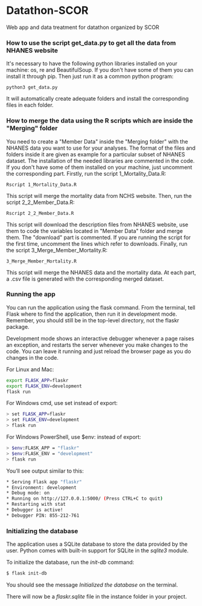 # Datathon-SCOR
Web app and data treatment for datathon organized by SCOR

### How to use the script get_data.py to get all the data from NHANES website
It's necessary to have the following python libraries installed on your machine: os, re and BeautifulSoup. If you don't have some of them you can install it through pip.
Then just run it as a common python program:
```
python3 get_data.py
```
It will automatically create adequate folders and install the corresponding files in each folder.

### How to merge the data using the R scripts which are inside the "Merging" folder
You need to create a "Member Data" inside the "Merging folder" with the NHANES data you want to use for your analyses. The format of the files and folders inside it are given as example for a particular subset of NHANES dataset.
The installation of the needed libraries are commented in the code. If you don't have some of them installed on your machine, just uncomment the corresponding part.
Firstly, run the script 1_Mortality_Data.R:
```
Rscript 1_Mortality_Data.R
```
This script will merge the mortality data from NCHS website.
Then, run the script 2_2_Member_Data.R:
```
Rscript 2_2_Member_Data.R
```
This script will download the description files from NHANES website, use them to code the variables located in "Member Data" folder and merge them. The "download" part is commented. If you are running the script for the first time, uncomment the lines which refer to downloads.
Finally, run the script 3_Merge_Member_Mortality.R:
```
3_Merge_Member_Mortality.R
```
This script will merge the NHANES data and the mortality data.
At each part, a .csv file is generated with the corresponding merged dataset. 

### Running the app

You can run the application using the flask command. From the terminal, tell Flask where to find the application, then run it in development mode. Remember, you should still be in the top-level directory, not the flaskr package.

Development mode shows an interactive debugger whenever a page raises an exception, and restarts the server whenever you make changes to the code. You can leave it running and just reload the browser page as you do changes in the code.

For Linux and Mac:

```bash
export FLASK_APP=flaskr
export FLASK_ENV=development
flask run
```

For Windows cmd, use set instead of export:

```bash
> set FLASK_APP=flaskr
> set FLASK_ENV=development
> flask run
```

For Windows PowerShell, use $env: instead of export:

```bash
> $env:FLASK_APP = "flaskr"
> $env:FLASK_ENV = "development"
> flask run
```

You’ll see output similar to this:

```bash
* Serving Flask app "flaskr"
* Environment: development
* Debug mode: on
* Running on http://127.0.0.1:5000/ (Press CTRL+C to quit)
* Restarting with stat
* Debugger is active!
* Debugger PIN: 855-212-761
```

### Initializing the database
The application uses a SQLite database to store the data provided by the user. Python comes with built-in support for SQLite in the *sqlite3* module.

To initialize the database, run the *init-db* command:

```bash
$ flask init-db
```

You should see the message *Initialized the database* on the terminal.

There will now be a *flaskr.sqlite* file in the instance folder in your project.

